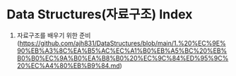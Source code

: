 # Data Structures(자료구조) Index

1. 자료구조를 배우기 위한 준비 (https://github.com/ajh831/DataStructures/blob/main/1.%20%EC%9E%90%EB%A3%8C%EA%B5%AC%EC%A1%B0%EB%A5%BC%20%EB%B0%B0%EC%9A%B0%EA%B8%B0%20%EC%9C%84%ED%95%9C%20%EC%A4%80%EB%B9%84.md)
